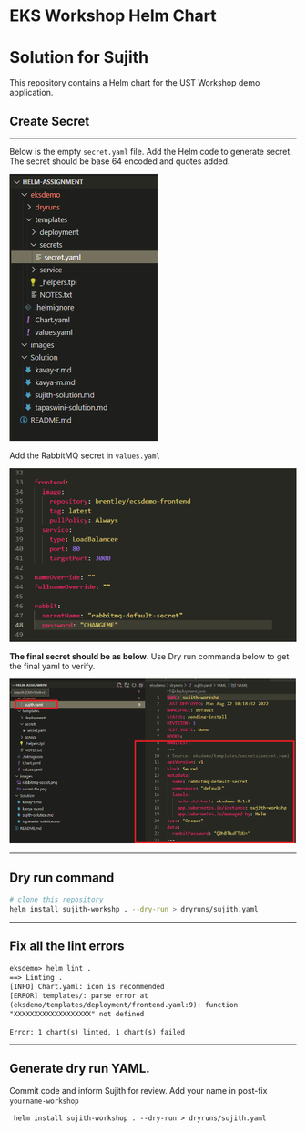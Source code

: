# EKS Workshop Helm Chart

# Solution for Sujith


This repository contains a Helm chart for the UST Workshop demo application.


## Create Secret
---------
Below is the empty `secret.yaml` file. Add the Helm code to generate secret. The secret should be base 64 encoded and quotes added.

![Alt text](/images/secret-file.png?raw=true "Title")

Add the RabbitMQ secret in `values.yaml`

![Alt text](/images/rabbitmq-secret.png?raw=true "Title")

<b>The final secret should be as below</b>. Use Dry run commanda below to get the final yaml to verify.

![Alt text](/images/secret-solution.png?raw=true "Title")

---------

## Dry run command
```sh
# clone this repository
helm install sujith-workshp . --dry-run > dryruns/sujith.yaml
```

---------

## Fix all the lint errors
```
eksdemo> helm lint .
==> Linting .
[INFO] Chart.yaml: icon is recommended
[ERROR] templates/: parse error at (eksdemo/templates/deployment/frontend.yaml:9): function "XXXXXXXXXXXXXXXXXXX" not defined

Error: 1 chart(s) linted, 1 chart(s) failed
```
---------
## Generate dry run YAML.

Commit code and inform Sujith for review. Add your name in post-fix `yourname-workshop`

```
 helm install sujith-workshop . --dry-run > dryruns/sujith.yaml
```